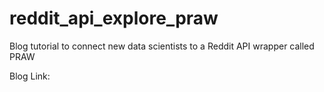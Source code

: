 # reddit_api_explore_praw
Blog tutorial to connect new data scientists to a Reddit API wrapper called PRAW

Blog Link:
